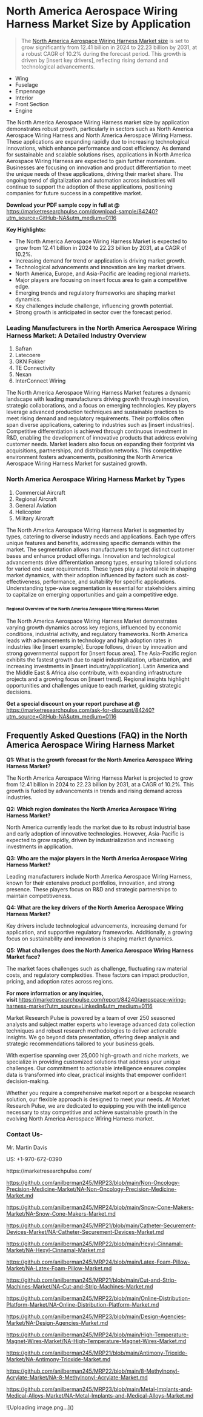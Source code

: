 <h1>North America Aerospace Wiring Harness Market&nbsp;Size by Application</h1><blockquote><p>The <a href="https://marketresearchpulse.com/download-sample/84240?utm_source=GitHub-NA&amp;utm_medium=0116">North America Aerospace Wiring Harness Market size</a> is set to grow significantly from 12.41 billion in 2024 to 22.23 billion by 2031, at a robust CAGR of 10.2% during the forecast period. This growth is driven by [insert key drivers], reflecting rising demand and technological advancements.</p></blockquote><ul><li>Wing<li> Fuselage<li> Empennage<li> Interior<li> Front Section<li> Engine</li></ul><p>The North America Aerospace Wiring Harness market size by application demonstrates robust growth, particularly in sectors such as North America Aerospace Wiring Harness and North America Aerospace Wiring Harness. These applications are expanding rapidly due to increasing technological innovations, which enhance performance and cost efficiency. As demand for sustainable and scalable solutions rises, applications in North America Aerospace Wiring Harness are expected to gain further momentum. Businesses are focusing on innovation and product differentiation to meet the unique needs of these applications, driving their market share. The ongoing trend of digitalization and automation across industries will continue to support the adoption of these applications, positioning companies for future success in a competitive market.</p><p><strong>Download your PDF sample copy in full at @ </strong><a href="https://marketresearchpulse.com/download-sample/84240?utm_source=GitHub-NA&amp;utm_medium=0116">https://marketresearchpulse.com/download-sample/84240?utm_source=GitHub-NA&amp;utm_medium=0116</a></p><p><strong>Key Highlights: </strong></p><ul><li>The North America Aerospace Wiring Harness Market is expected to grow from 12.41 billion in 2024 to 22.23 billion by 2031, at a CAGR of 10.2%.</li><li>Increasing demand for trend or application is driving market growth.</li><li>Technological advancements and innovation are key market drivers.</li><li>North America, Europe, and Asia-Pacific are leading regional markets.</li><li>Major players are focusing on insert focus area to gain a competitive edge.</li><li>Emerging trends and regulatory frameworks are shaping market dynamics.</li><li>Key challenges include challenge, influencing growth potential.</li><li>Strong growth is anticipated in sector over the forecast period.</li></ul><h3>Leading Manufacturers in the North America Aerospace Wiring Harness Market: A Detailed Industry Overview</h3><ol><li>Safran</li><li>Latecoere</li><li>GKN Fokker</li><li>TE Connectivity</li><li>Nexan</li><li>InterConnect Wiring</li></ol><div class="flex max-w-full flex-col flex-grow"><div class="min-h-8 text-message flex w-full flex-col items-end gap-2 whitespace-normal break-words [.text-message+&amp;]:mt-5" dir="auto" data-message-author-role="assistant" data-message-id="fd8432e4-4910-450d-b182-61b7bfb0a01f" data-message-model-slug="gpt-4o"><div class="flex w-full flex-col gap-1 empty:hidden first:pt-[3px]"><div class="markdown prose w-full break-words dark:prose-invert light"><p>The North America Aerospace Wiring Harness Market features a dynamic landscape with leading manufacturers driving growth through innovation, strategic collaborations, and a focus on emerging technologies. Key players leverage advanced production techniques and sustainable practices to meet rising demand and regulatory requirements. Their portfolios often span diverse applications, catering to industries such as [insert industries]. Competitive differentiation is achieved through continuous investment in R&amp;D, enabling the development of innovative products that address evolving customer needs. Market leaders also focus on expanding their footprint via acquisitions, partnerships, and distribution networks. This competitive environment fosters advancements, positioning the North America Aerospace Wiring Harness Market for sustained growth.</p></div></div></div></div><h3>North America Aerospace Wiring Harness Market by Types</h3><ol><li>Commercial Aircraft<li> Regional Aircraft<li> General Aviation<li> Helicopter<li> Military Aircraft</li></ol><div class="flex max-w-full flex-col flex-grow"><div class="min-h-8 text-message flex w-full flex-col items-end gap-2 whitespace-normal break-words [.text-message+&amp;]:mt-5" dir="auto" data-message-author-role="assistant" data-message-id="084470be-0bb7-4664-bddf-5156b4f41249" data-message-model-slug="gpt-4o-mini"><div class="flex w-full flex-col gap-1 empty:hidden first:pt-[3px]"><div class="markdown prose w-full break-words dark:prose-invert light"><p>The North America Aerospace Wiring Harness Market is segmented by types, catering to diverse industry needs and applications. Each type offers unique features and benefits, addressing specific demands within the market. The segmentation allows manufacturers to target distinct customer bases and enhance product offerings. Innovation and technological advancements drive differentiation among types, ensuring tailored solutions for varied end-user requirements. These types play a pivotal role in shaping market dynamics, with their adoption influenced by factors such as cost-effectiveness, performance, and suitability for specific applications. Understanding type-wise segmentation is essential for stakeholders aiming to capitalize on emerging opportunities and gain a competitive edge.</p></div></div></div></div><h3><span style="font-size: 11px;">Regional Overview of the North America Aerospace Wiring Harness Market</span></h3><div class="flex max-w-full flex-col flex-grow"><div class="min-h-8 text-message flex w-full flex-col items-end gap-2 whitespace-normal break-words [.text-message+&amp;]:mt-5" dir="auto" data-message-author-role="assistant" data-message-id="e9038762-ce64-4e30-91c9-9bd413514231" data-message-model-slug="gpt-4o-mini"><div class="flex w-full flex-col gap-1 empty:hidden first:pt-[3px]"><div class="markdown prose w-full break-words dark:prose-invert light"><p>The North America Aerospace Wiring Harness Market demonstrates varying growth dynamics across key regions, influenced by economic conditions, industrial activity, and regulatory frameworks. North America leads with advancements in technology and high adoption rates in industries like [insert example]. Europe follows, driven by innovation and strong governmental support for [insert focus area]. The Asia-Pacific region exhibits the fastest growth due to rapid industrialization, urbanization, and increasing investments in [insert industry/application]. Latin America and the Middle East &amp; Africa also contribute, with expanding infrastructure projects and a growing focus on [insert trend]. Regional insights highlight opportunities and challenges unique to each market, guiding strategic decisions.</p></div></div></div></div><p><strong>Get a special discount on your report purchase at @ </strong><a href="https://marketresearchpulse.com/ask-for-discount/84240?utm_source=GitHub-NA&amp;utm_medium=0116">https://marketresearchpulse.com/ask-for-discount/84240?utm_source=GitHub-NA&amp;utm_medium=0116</a></p><h2>Frequently Asked Questions (FAQ) in the North America Aerospace Wiring Harness Market</h2><p><strong>Q1: What is the growth forecast for the North America Aerospace Wiring Harness Market?</strong></p><p>The North America Aerospace Wiring Harness Market is projected to grow from 12.41 billion in 2024 to 22.23 billion by 2031, at a CAGR of 10.2%. This growth is fueled by advancements in trends and rising demand across industries.</p><p><strong>Q2: Which region dominates the North America Aerospace Wiring Harness Market?</strong></p><p>North America currently leads the market due to its robust industrial base and early adoption of innovative technologies. However, Asia-Pacific is expected to grow rapidly, driven by industrialization and increasing investments in application.</p><p><strong>Q3: Who are the major players in the North America Aerospace Wiring Harness Market?</strong></p><p>Leading manufacturers include North America Aerospace Wiring Harness, known for their extensive product portfolios, innovation, and strong presence. These players focus on R&amp;D and strategic partnerships to maintain competitiveness.</p><p><strong>Q4: What are the key drivers of the North America Aerospace Wiring Harness Market?</strong></p><p>Key drivers include technological advancements, increasing demand for application, and supportive regulatory frameworks. Additionally, a growing focus on sustainability and innovation is shaping market dynamics.</p><p><strong>Q5: What challenges does the North America Aerospace Wiring Harness Market face?</strong></p><p>The market faces challenges such as challenge, fluctuating raw material costs, and regulatory complexities. These factors can impact production, pricing, and adoption rates across regions.</p><p><strong>For more information or any inquiries, visit&nbsp;</strong><a href="https://marketresearchpulse.com/report/84240/aerospace-wiring-harness-market?utm_source=Linkedin&utm_medium=0116">https://marketresearchpulse.com/report/84240/aerospace-wiring-harness-market?utm_source=Linkedin&utm_medium=0116</a></p><p>Market Research Pulse is powered by a team of over 250 seasoned analysts and subject matter experts who leverage advanced data collection techniques and robust research methodologies to deliver actionable insights. We go beyond data presentation, offering deep analysis and strategic recommendations tailored to your business goals.</p><p>With expertise spanning over 25,000 high-growth and niche markets, we specialize in providing customized solutions that address your unique challenges. Our commitment to actionable intelligence ensures complex data is transformed into clear, practical insights that empower confident decision-making.</p><p>Whether you require a comprehensive market report or a bespoke research solution, our flexible approach is designed to meet your needs. At Market Research Pulse, we are dedicated to equipping you with the intelligence necessary to stay competitive and achieve sustainable growth in the evolving North America Aerospace Wiring Harness market.</p><h3><strong>Contact Us-</strong></h3><p>Mr. Martin Davis</p><p>US: +1-970-672-0390</p><p>https://marketresearchpulse.com/</p><p><a href="https://github.com/anilberman245/MRP23/blob/main/Non-Oncology-Precision-Medicine-Market/NA-Non-Oncology-Precision-Medicine-Market.md">https://github.com/anilberman245/MRP23/blob/main/Non-Oncology-Precision-Medicine-Market/NA-Non-Oncology-Precision-Medicine-Market.md</a></p><p><a href="https://github.com/anilberman245/MRP24/blob/main/Snow-Cone-Makers-Market/NA-Snow-Cone-Makers-Market.md">https://github.com/anilberman245/MRP24/blob/main/Snow-Cone-Makers-Market/NA-Snow-Cone-Makers-Market.md</a></p><p><a href="https://github.com/anilberman245/MRP21/blob/main/Catheter-Securement-Devices-Market/NA-Catheter-Securement-Devices-Market.md">https://github.com/anilberman245/MRP21/blob/main/Catheter-Securement-Devices-Market/NA-Catheter-Securement-Devices-Market.md</a></p><p><a href="https://github.com/anilberman245/MRP22/blob/main/Hexyl-Cinnamal-Market/NA-Hexyl-Cinnamal-Market.md">https://github.com/anilberman245/MRP22/blob/main/Hexyl-Cinnamal-Market/NA-Hexyl-Cinnamal-Market.md</a></p><p><a href="https://github.com/anilberman245/MRP24/blob/main/Latex-Foam-Pillow-Market/NA-Latex-Foam-Pillow-Market.md">https://github.com/anilberman245/MRP24/blob/main/Latex-Foam-Pillow-Market/NA-Latex-Foam-Pillow-Market.md</a></p><p><a href="https://github.com/anilberman245/MRP21/blob/main/Cut-and-Strip-Machines-Market/NA-Cut-and-Strip-Machines-Market.md">https://github.com/anilberman245/MRP21/blob/main/Cut-and-Strip-Machines-Market/NA-Cut-and-Strip-Machines-Market.md</a></p><p><a href="https://github.com/anilberman245/MRP22/blob/main/Online-Distribution-Platform-Market/NA-Online-Distribution-Platform-Market.md">https://github.com/anilberman245/MRP22/blob/main/Online-Distribution-Platform-Market/NA-Online-Distribution-Platform-Market.md</a></p><p><a href="https://github.com/anilberman245/MRP23/blob/main/Design-Agencies-Market/NA-Design-Agencies-Market.md">https://github.com/anilberman245/MRP23/blob/main/Design-Agencies-Market/NA-Design-Agencies-Market.md</a></p><p><a href="https://github.com/anilberman245/MRP24/blob/main/High-Temperature-Magnet-Wires-Market/NA-High-Temperature-Magnet-Wires-Market.md">https://github.com/anilberman245/MRP24/blob/main/High-Temperature-Magnet-Wires-Market/NA-High-Temperature-Magnet-Wires-Market.md</a></p><p><a href="https://github.com/anilberman245/MRP21/blob/main/Antimony-Trioxide-Market/NA-Antimony-Trioxide-Market.md">https://github.com/anilberman245/MRP21/blob/main/Antimony-Trioxide-Market/NA-Antimony-Trioxide-Market.md</a></p><p><a href="https://github.com/anilberman245/MRP22/blob/main/8-Methylnonyl-Acrylate-Market/NA-8-Methylnonyl-Acrylate-Market.md">https://github.com/anilberman245/MRP22/blob/main/8-Methylnonyl-Acrylate-Market/NA-8-Methylnonyl-Acrylate-Market.md</a></p><p><a href="https://github.com/anilberman245/MRP23/blob/main/Metal-Implants-and-Medical-Alloys-Market/NA-Metal-Implants-and-Medical-Alloys-Market.md">https://github.com/anilberman245/MRP23/blob/main/Metal-Implants-and-Medical-Alloys-Market/NA-Metal-Implants-and-Medical-Alloys-Market.md</a></p>
![Uploading image.png…]()

